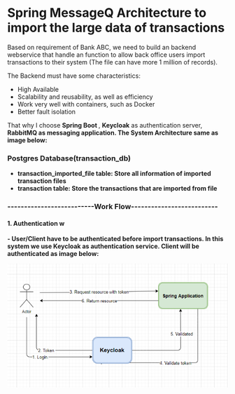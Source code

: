 # Spring MessageQ Architecture to import the large data of transactions

<p>Based on requirement of Bank ABC, we need to build an backend webservice that handle an function to allow back office users import transactions to their system (The file can have more 1 million of records).</p>
<p>The Backend must have some characteristics:</p>
<ul>
  <li>High Available</li>
  <li>Scalability and reusability, as well as efficiency</li>
  <li>Work very well with containers, such as Docker</li>
  <li>Better fault isolation</li>
</ul>

<p>That why I choose <b>Spring Boot </b>, <b>Keycloak</b> as authentication server, <b>RabbitMQ<b> as messaging application. The System Architecture same as image below:</p>

<h3>Postgres Database(transaction_db)</h3>
 <ul>
  <li><b>transaction_imported_file</b> table: Store all information of imported transaction files </li>
  <li><b>transaction</b> table: Store the transactions that are imported from file</li>
</ul>

<h3>--------------------------Work Flow--------------------------</h3>
<h4>1. Authentication w</h4>
 <p>- User/Client have to be authenticated before import transactions. In this system we use Keycloak as authentication service. Client will be authenticated as image below:</p>
 
![](/imgForReadme/keycloak_wf.png)